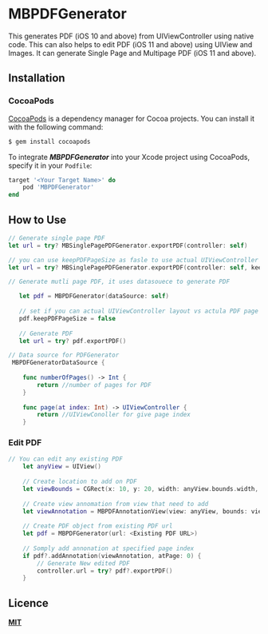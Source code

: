 # MBPDFGenerator
This generates PDF (iOS 10 and above) from UIViewController using native code. This can also helps to edit PDF (iOS 11 and above) using UIView and Images. It can generate Single Page and Multipage PDF (iOS 11 and above).

## Installation

### CocoaPods

[CocoaPods](http://cocoapods.org) is a dependency manager for Cocoa projects. You can install it with the following command:

```bash
$ gem install cocoapods
```

To integrate ***MBPDFGenerator*** into your Xcode project using CocoaPods, specify it in your `Podfile`:

```ruby
target '<Your Target Name>' do
    pod 'MBPDFGenerator'
end
```

## How to Use

```swift
// Generate single page PDF
let url = try? MBSinglePagePDFGenerator.exportPDF(controller: self)

// you can use keepPDFPageSize as fasle to use actual UIViewController layout
let url = try? MBSinglePagePDFGenerator.exportPDF(controller: self, keepPDFPageSize: false)
```

```swift
// Generate mutli page PDF, it uses datasouece to generate PDF

   let pdf = MBPDFGenerator(dataSource: self)
   
   // set if you can actual UIViewController layout vs actula PDF page sie
   pdf.keepPDFPageSize = false
   
   // Generate PDF
   let url = try? pdf.exportPDF()

// Data source for PDFGenerator
 MBPDFGeneratorDataSource {
    
    func numberOfPages() -> Int {
        return //number of pages for PDF
    }
    
    func page(at index: Int) -> UIViewController {
        return //UIViewConoller for give page index
    }
```

### Edit PDF
```swift
// You can edit any existing PDF
    let anyView = UIView()
    
    // Create location to add on PDF
    let viewBounds = CGRect(x: 10, y: 20, width: anyView.bounds.width, height: anyView.bounds.height)
    
    // Create view annomation from view that need to add
    let viewAnnotation = MBPDFAnnotationView(view: anyView, bounds: viewBounds, withProperties: nil)
    
    // Create PDF object from existing PDF url
    let pdf = MBPDFGenerator(url: <Existing PDF URL>)
    
    // Somply add annonation at specified page index
    if pdf?.addAnnotation(viewAnnotation, atPage: 0) {
        // Generate New edited PDF
        controller.url = try? pdf?.exportPDF()
    }   
```


## Licence

**[MIT](LICENSE)**